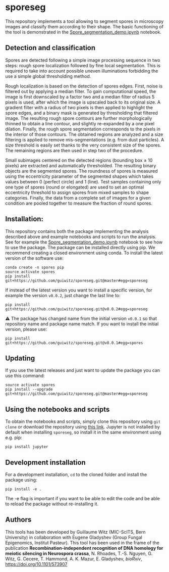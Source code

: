 # sporeseg

This repository implements a tool allowing to segment spores in microscopy images and classify them according to their shape. The basic functioning of the tool is demonstrated in the [Spore_segmentation_demo.ipynb](notebooks/Spore_segmentation_demo.ipynb) notebook.

## Detection and classification

Spores are detected following a simple image processing sequence in two steps: rough spore localization followed by fine local segmentation. This is required to take into account possible uneven illuminations forbidding the use a simple global thresholding method.

Rough localization is based on the detection of spores edges. First, noise is filtered out by applying a median filter. To gain computational speed, the image is first downscaled by a factor two and a median filter of radius 5 pixels is used, after which the image is upscaled back to its original size. A gradient filter with a radius of two pixels is then applied to highlight the spore edges, and a binary mask is generated by thresholding that filtered image. The resulting rough spore contours are further  morphologically thinned to obtain a line contour, and slightly re-expanded by a one pixel dilation. Finally, the rough spore segmentation corresponds to the pixels in the interior of those contours. The obtained regions are analyzed and a size filtering is applied to remove mis-segmentations (e.g. from dust particles). A size threshold is easily set thanks to the very consistent size of the spores. The remaining regions are then used in step two of the procedure.

Small subimages centered on the detected regions (bounding box ± 10 pixels) are extracted and automatically thresholded. The resulting binary objects are the segmented spores. The roundness of spores is measured using the eccentricity parameter of the segmented shapes which takes values between 0 (perfect circle) and 1 (line). Test samples containing only one type of spores (round or elongated) are used to set an optimal eccentricity threshold to assign spores from mixed samples to shape categories. Finally, the data from a complete set of images for a given condition are pooled together to measure the fraction of round spores.

## Installation:

This repository contains both the package implementing the analysis described above and example notebooks and scripts to run the analysis. See for example the [Spore_segmentation_demo.ipynb](notebooks/Spore_segmentation_demo.ipynb) notebook to see how to use the package. The package can be installed directly using pip. We recommend creating a closed environment using conda. To install the latest version of the software use:

```
conda create -n spores pip
source activate spores
pip install git+https://github.com/guiwitz/sporeseg.git@master#egg=sporeseg
```

If instead of the latest version you want to install a specific version, for example the version ```v0.0.2```, just change the last line to:

```
pip install git+https://github.com/guiwitz/sporeseg.git@v0.0.2#egg=sporeseg
```

:warning: The package has changed name from the initial version ```v0.0.1``` so that repository name and package name match. If you want to install the initial version, please use:

```
pip install git+https://github.com/guiwitz/sporeseg.git@v0.0.1#egg=spores
```

## Updating

If you use the latest releases and just want to update the package you can use this command:
```
source activate spores
pip install --upgrade git+https://github.com/guiwitz/sporeseg.git@master#egg=sporeseg
```

## Using the notebooks and scripts

To obtain the notebooks and scripts, simply clone this repository using ```git clone``` or download the repository using [this link](https://github.com/guiwitz/sporeseg/archive/refs/tags/v0.0.1.zip). Jupyter is not installed by default when installing ```sporeseg```, so install it in the same environment using e.g. pip:
```
pip install jupyter
```

## Development installation

For a development installation, ```cd``` to the cloned folder and install the package using:

```
pip install -e .
```

The -e flag is important if you want to be able to edit the code and be able to reload the package without re-installing it.

## Authors

This tools has been developed by Guillaume Witz (MIC-ScITS, Bern University) in collaboration with Eugene Gladyshev (Group Fungal Epigenomics, Institut Pasteur). This tool has been used in the frame of the publication **Recombination-independent recognition of DNA homology for meiotic silencing in Neurospora crassa**, N. Rhoades, T.-S. Nguyen, G. Witz, G. Cecere,  T. Hammond, A. K. Mazur, E. Gladyshev, *bioRxiv*, https://doi.org/10.1101/573907
